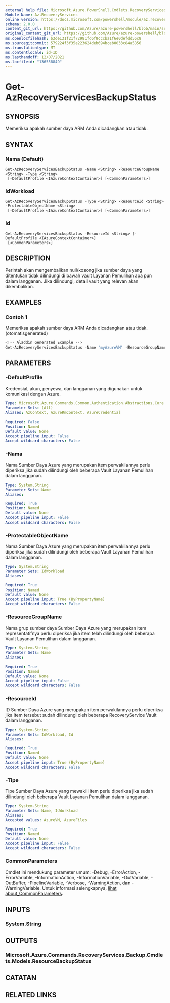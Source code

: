 ```yaml
---
external help file: Microsoft.Azure.PowerShell.Cmdlets.RecoveryServices.Backup.dll-Help.xml
Module Name: Az.RecoveryServices
online version: https://docs.microsoft.com/powershell/module/az.recoveryservices/get-azrecoveryservicesbackupstatus
schema: 2.0.0
content_git_url: https://github.com/Azure/azure-powershell/blob/main/src/RecoveryServices/RecoveryServices/help/Get-AzRecoveryServicesBackupStatus.md
original_content_git_url: https://github.com/Azure/azure-powershell/blob/main/src/RecoveryServices/RecoveryServices/help/Get-AzRecoveryServicesBackupStatus.md
ms.openlocfilehash: b3de131f21f72981fd6f8cccba1f6e0defdd56c8
ms.sourcegitcommit: 579224f3f35e223624deb694bceb0033c84a5856
ms.translationtype: MT
ms.contentlocale: id-ID
ms.lasthandoff: 12/07/2021
ms.locfileid: "136558849"
---
```

# Get-AzRecoveryServicesBackupStatus

## SYNOPSIS
Memeriksa apakah sumber daya ARM Anda dicadangkan atau tidak.

## SYNTAX

### Nama (Default)
```
Get-AzRecoveryServicesBackupStatus -Name <String> -ResourceGroupName <String> -Type <String>
 [-DefaultProfile <IAzureContextContainer>] [<CommonParameters>]
```

### IdWorkload
```
Get-AzRecoveryServicesBackupStatus -Type <String> -ResourceId <String> -ProtectableObjectName <String>
 [-DefaultProfile <IAzureContextContainer>] [<CommonParameters>]
```

### Id
```
Get-AzRecoveryServicesBackupStatus -ResourceId <String> [-DefaultProfile <IAzureContextContainer>]
 [<CommonParameters>]
```

## DESCRIPTION
Perintah akan mengembalikan null/kosong jika sumber daya yang ditentukan tidak dilindungi di bawah vault Layanan Pemulihan apa pun dalam langganan. Jika dilindungi, detail vault yang relevan akan dikembalikan.

## EXAMPLES

### Contoh 1

Memeriksa apakah sumber daya ARM Anda dicadangkan atau tidak. (otomatisgenerated)

```powershell
<!-- Aladdin Generated Example --> 
Get-AzRecoveryServicesBackupStatus -Name 'myAzureVM' -ResourceGroupName 'myAzureVMRG' -Type AzureVM
```

## PARAMETERS

### -DefaultProfile
Kredensial, akun, penyewa, dan langganan yang digunakan untuk komunikasi dengan Azure.

```yaml
Type: Microsoft.Azure.Commands.Common.Authentication.Abstractions.Core.IAzureContextContainer
Parameter Sets: (All)
Aliases: AzContext, AzureRmContext, AzureCredential

Required: False
Position: Named
Default value: None
Accept pipeline input: False
Accept wildcard characters: False
```

### -Nama
Nama Sumber Daya Azure yang merupakan item perwakilannya perlu diperiksa jika sudah dilindungi oleh beberapa Vault Layanan Pemulihan dalam langganan.

```yaml
Type: System.String
Parameter Sets: Name
Aliases:

Required: True
Position: Named
Default value: None
Accept pipeline input: False
Accept wildcard characters: False
```

### -ProtectableObjectName
Nama Sumber Daya Azure yang merupakan item perwakilannya perlu diperiksa jika sudah dilindungi oleh beberapa Vault Layanan Pemulihan dalam langganan.

```yaml
Type: System.String
Parameter Sets: IdWorkload
Aliases:

Required: True
Position: Named
Default value: None
Accept pipeline input: True (ByPropertyName)
Accept wildcard characters: False
```

### -ResourceGroupName
Nama grup sumber daya Sumber Daya Azure yang merupakan item representatifnya perlu diperiksa jika item telah dilindungi oleh beberapa Vault Layanan Pemulihan dalam langganan.

```yaml
Type: System.String
Parameter Sets: Name
Aliases:

Required: True
Position: Named
Default value: None
Accept pipeline input: False
Accept wildcard characters: False
```

### -ResourceId
ID Sumber Daya Azure yang merupakan item perwakilannya perlu diperiksa jika item tersebut sudah dilindungi oleh beberapa RecoveryService Vault dalam langganan.

```yaml
Type: System.String
Parameter Sets: IdWorkload, Id
Aliases:

Required: True
Position: Named
Default value: None
Accept pipeline input: True (ByPropertyName)
Accept wildcard characters: False
```

### -Tipe
Tipe Sumber Daya Azure yang mewakili item perlu diperiksa jika sudah dilindungi oleh beberapa Vault Layanan Pemulihan dalam langganan.

```yaml
Type: System.String
Parameter Sets: Name, IdWorkload
Aliases:
Accepted values: AzureVM, AzureFiles

Required: True
Position: Named
Default value: None
Accept pipeline input: False
Accept wildcard characters: False
```

### CommonParameters
Cmdlet ini mendukung parameter umum: -Debug, -ErrorAction, -ErrorVariable, -InformationAction, -InformationVariable, -OutVariable, -OutBuffer, -PipelineVariable, -Verbose, -WarningAction, dan -WarningVariable. Untuk informasi selengkapnya, [lihat about_CommonParameters](http://go.microsoft.com/fwlink/?LinkID=113216).

## INPUTS

### System.String

## OUTPUTS

### Microsoft.Azure.Commands.RecoveryServices.Backup.Cmdlets.Models.ResourceBackupStatus

## CATATAN

## RELATED LINKS
